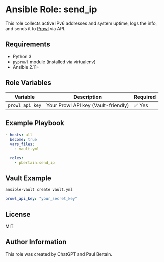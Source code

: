 # Ansible Role: send_ip

This role collects active IPv6 addresses and system uptime, logs the info, and sends it to [Prowl](https://www.prowlapp.com/) via API.

## Requirements

- Python 3
- `pyprowl` module (installed via virtualenv)
- Ansible 2.11+

## Role Variables

| Variable         | Description                         | Required |
|------------------|-------------------------------------|----------|
| `prowl_api_key`  | Your Prowl API key (Vault-friendly) | ✅ Yes   |

## Example Playbook

```yaml
- hosts: all
  become: true
  vars_files:
    - vault.yml

  roles:
    - pbertain.send_ip
```

## Vault Example

```bash
ansible-vault create vault.yml
```

```yaml
prowl_api_key: "your_secret_key"
```

## License

MIT

## Author Information

This role was created by ChatGPT and Paul Bertain.
